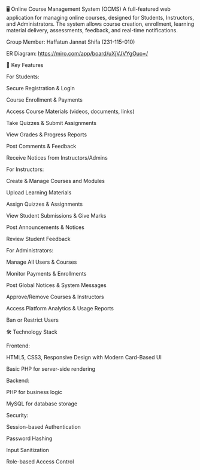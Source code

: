 🖥️ Online Course Management System (OCMS)
A full-featured web application for managing online courses, designed for Students, Instructors, and Administrators. The system allows course creation, enrollment, learning material delivery, assessments, feedback, and real-time notifications.

Group Member: Haffatun Jannat Shifa (231-115-010)

ER Diagram: https://miro.com/app/board/uXjVJVYgOuo=/

🌟 Key Features

For Students:

Secure Registration & Login

Course Enrollment & Payments

Access Course Materials (videos, documents, links)

Take Quizzes & Submit Assignments

View Grades & Progress Reports

Post Comments & Feedback

Receive Notices from Instructors/Admins

For Instructors:

Create & Manage Courses and Modules

Upload Learning Materials

Assign Quizzes & Assignments

View Student Submissions & Give Marks

Post Announcements & Notices

Review Student Feedback

For Administrators:

Manage All Users & Courses

Monitor Payments & Enrollments

Post Global Notices & System Messages

Approve/Remove Courses & Instructors

Access Platform Analytics & Usage Reports

Ban or Restrict Users

🛠️ Technology Stack

Frontend:

HTML5, CSS3, Responsive Design with Modern Card-Based UI

Basic PHP for server-side rendering

Backend:

PHP for business logic

MySQL for database storage

Security:

Session-based Authentication

Password Hashing

Input Sanitization

Role-based Access Control
